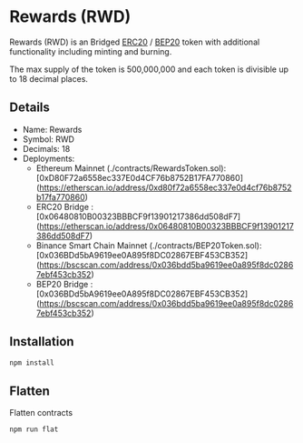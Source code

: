 # Rewards (RWD)

Rewards (RWD) is an Bridged [ERC20](https://github.com/ethereum/EIPs/blob/master/EIPS/eip-20.md) / [BEP20](https://github.com/binance-chain/BEPs/blob/master/BEP20.md) token with additional functionality including minting and burning.

The max supply of the token is 500,000,000 and each token is divisible up to 18 decimal places.

## Details

- Name: Rewards
- Symbol: RWD
- Decimals: 18
- Deployments:
  - Ethereum Mainnet (./contracts/RewardsToken.sol): [0xD80F72a6558ec337E0d4CF76b8752B17FA770860] (https://etherscan.io/address/0xd80f72a6558ec337e0d4cf76b8752b17fa770860)
  - ERC20 Bridge : [0x06480810B00323BBBCF9f13901217386dd508dF7] (https://etherscan.io/address/0x06480810B00323BBBCF9f13901217386dd508dF7)
  - Binance Smart Chain Mainnet (./contracts/BEP20Token.sol): [0x036BDd5bA9619ee0A895f8DC02867EBF453CB352] (https://bscscan.com/address/0x036bdd5ba9619ee0a895f8dc02867ebf453cb352)
  - BEP20 Bridge : [0x036BDd5bA9619ee0A895f8DC02867EBF453CB352] (https://bscscan.com/address/0x036bdd5ba9619ee0a895f8dc02867ebf453cb352)

## Installation

```bash
npm install
```

## Flatten

Flatten contracts

```bash
npm run flat
```